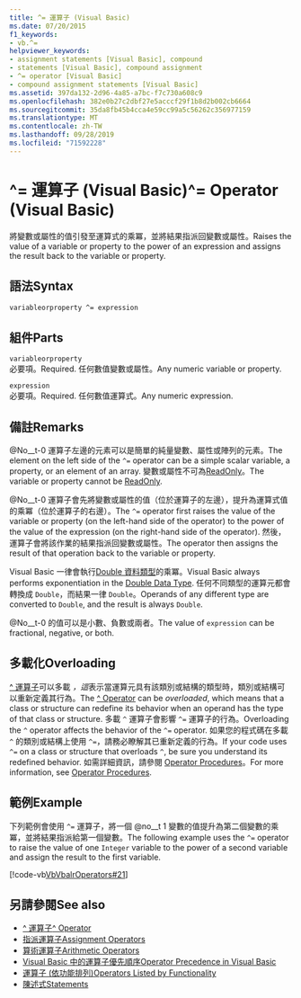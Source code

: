 ```yaml
---
title: ^= 運算子 (Visual Basic)
ms.date: 07/20/2015
f1_keywords:
- vb.^=
helpviewer_keywords:
- assignment statements [Visual Basic], compound
- statements [Visual Basic], compound assignment
- ^= operator [Visual Basic]
- compound assignment statements [Visual Basic]
ms.assetid: 397da132-2d96-4a85-a7bc-f7c730a608c9
ms.openlocfilehash: 382e0b27c2dbf27e5acccf29f1b8d2b002cb6664
ms.sourcegitcommit: 35da8fb45b4cca4e59cc99a5c56262c356977159
ms.translationtype: MT
ms.contentlocale: zh-TW
ms.lasthandoff: 09/28/2019
ms.locfileid: "71592228"
---
```

# <a name="-operator-visual-basic"></a><span data-ttu-id="156b1-102">^= 運算子 (Visual Basic)</span><span class="sxs-lookup"><span data-stu-id="156b1-102">^= Operator (Visual Basic)</span></span>
<span data-ttu-id="156b1-103">將變數或屬性的值引發至運算式的乘冪，並將結果指派回變數或屬性。</span><span class="sxs-lookup"><span data-stu-id="156b1-103">Raises the value of a variable or property to the power of an expression and assigns the result back to the variable or property.</span></span>  
  
## <a name="syntax"></a><span data-ttu-id="156b1-104">語法</span><span class="sxs-lookup"><span data-stu-id="156b1-104">Syntax</span></span>  
  
```vb  
variableorproperty ^= expression  
```  
  
## <a name="parts"></a><span data-ttu-id="156b1-105">組件</span><span class="sxs-lookup"><span data-stu-id="156b1-105">Parts</span></span>  
 `variableorproperty`  
 <span data-ttu-id="156b1-106">必要項。</span><span class="sxs-lookup"><span data-stu-id="156b1-106">Required.</span></span> <span data-ttu-id="156b1-107">任何數值變數或屬性。</span><span class="sxs-lookup"><span data-stu-id="156b1-107">Any numeric variable or property.</span></span>  
  
 `expression`  
 <span data-ttu-id="156b1-108">必要項。</span><span class="sxs-lookup"><span data-stu-id="156b1-108">Required.</span></span> <span data-ttu-id="156b1-109">任何數值運算式。</span><span class="sxs-lookup"><span data-stu-id="156b1-109">Any numeric expression.</span></span>  
  
## <a name="remarks"></a><span data-ttu-id="156b1-110">備註</span><span class="sxs-lookup"><span data-stu-id="156b1-110">Remarks</span></span>  
 <span data-ttu-id="156b1-111">@No__t-0 運算子左邊的元素可以是簡單的純量變數、屬性或陣列的元素。</span><span class="sxs-lookup"><span data-stu-id="156b1-111">The element on the left side of the `^=` operator can be a simple scalar variable, a property, or an element of an array.</span></span> <span data-ttu-id="156b1-112">變數或屬性不可為[ReadOnly](../../../visual-basic/language-reference/modifiers/readonly.md)。</span><span class="sxs-lookup"><span data-stu-id="156b1-112">The variable or property cannot be [ReadOnly](../../../visual-basic/language-reference/modifiers/readonly.md).</span></span>  
  
 <span data-ttu-id="156b1-113">@No__t-0 運算子會先將變數或屬性的值（位於運算子的左邊），提升為運算式值的乘冪（位於運算子的右邊）。</span><span class="sxs-lookup"><span data-stu-id="156b1-113">The `^=` operator first raises the value of the variable or property (on the left-hand side of the operator) to the power of the value of the expression (on the right-hand side of the operator).</span></span> <span data-ttu-id="156b1-114">然後，運算子會將該作業的結果指派回變數或屬性。</span><span class="sxs-lookup"><span data-stu-id="156b1-114">The operator then assigns the result of that operation back to the variable or property.</span></span>  
  
 <span data-ttu-id="156b1-115">Visual Basic 一律會執行[Double 資料類型](../../../visual-basic/language-reference/data-types/double-data-type.md)的乘冪。</span><span class="sxs-lookup"><span data-stu-id="156b1-115">Visual Basic always performs exponentiation in the [Double Data Type](../../../visual-basic/language-reference/data-types/double-data-type.md).</span></span> <span data-ttu-id="156b1-116">任何不同類型的運算元都會轉換成 `Double`，而結果一律 `Double`。</span><span class="sxs-lookup"><span data-stu-id="156b1-116">Operands of any different type are converted to `Double`, and the result is always `Double`.</span></span>  
  
 <span data-ttu-id="156b1-117">@No__t-0 的值可以是小數、負數或兩者。</span><span class="sxs-lookup"><span data-stu-id="156b1-117">The value of `expression` can be fractional, negative, or both.</span></span>  
  
## <a name="overloading"></a><span data-ttu-id="156b1-118">多載化</span><span class="sxs-lookup"><span data-stu-id="156b1-118">Overloading</span></span>  
 <span data-ttu-id="156b1-119">[^ 運算子](../../../visual-basic/language-reference/operators/exponentiation-operator.md)可以多載 *，這*表示當運算元具有該類別或結構的類型時，類別或結構可以重新定義其行為。</span><span class="sxs-lookup"><span data-stu-id="156b1-119">The [^ Operator](../../../visual-basic/language-reference/operators/exponentiation-operator.md) can be *overloaded*, which means that a class or structure can redefine its behavior when an operand has the type of that class or structure.</span></span> <span data-ttu-id="156b1-120">多載 `^` 運算子會影響 `^=` 運算子的行為。</span><span class="sxs-lookup"><span data-stu-id="156b1-120">Overloading the `^` operator affects the behavior of the `^=` operator.</span></span> <span data-ttu-id="156b1-121">如果您的程式碼在多載 `^` 的類別或結構上使用 `^=`，請務必瞭解其已重新定義的行為。</span><span class="sxs-lookup"><span data-stu-id="156b1-121">If your code uses `^=` on a class or structure that overloads `^`, be sure you understand its redefined behavior.</span></span> <span data-ttu-id="156b1-122">如需詳細資訊，請參閱 [Operator Procedures](../../../visual-basic/programming-guide/language-features/procedures/operator-procedures.md)。</span><span class="sxs-lookup"><span data-stu-id="156b1-122">For more information, see [Operator Procedures](../../../visual-basic/programming-guide/language-features/procedures/operator-procedures.md).</span></span>  
  
## <a name="example"></a><span data-ttu-id="156b1-123">範例</span><span class="sxs-lookup"><span data-stu-id="156b1-123">Example</span></span>  
 <span data-ttu-id="156b1-124">下列範例會使用 `^=` 運算子，將一個 @no__t 1 變數的值提升為第二個變數的乘冪，並將結果指派給第一個變數。</span><span class="sxs-lookup"><span data-stu-id="156b1-124">The following example uses the `^=` operator to raise the value of one `Integer` variable to the power of a second variable and assign the result to the first variable.</span></span>  
  
 [!code-vb[VbVbalrOperators#21](~/samples/snippets/visualbasic/VS_Snippets_VBCSharp/VbVbalrOperators/VB/Class1.vb#21)]  
  
## <a name="see-also"></a><span data-ttu-id="156b1-125">另請參閱</span><span class="sxs-lookup"><span data-stu-id="156b1-125">See also</span></span>

- [<span data-ttu-id="156b1-126">^ 運算子</span><span class="sxs-lookup"><span data-stu-id="156b1-126">^ Operator</span></span>](../../../visual-basic/language-reference/operators/exponentiation-operator.md)
- [<span data-ttu-id="156b1-127">指派運算子</span><span class="sxs-lookup"><span data-stu-id="156b1-127">Assignment Operators</span></span>](../../../visual-basic/language-reference/operators/assignment-operators.md)
- [<span data-ttu-id="156b1-128">算術運算子</span><span class="sxs-lookup"><span data-stu-id="156b1-128">Arithmetic Operators</span></span>](../../../visual-basic/language-reference/operators/arithmetic-operators.md)
- [<span data-ttu-id="156b1-129">Visual Basic 中的運算子優先順序</span><span class="sxs-lookup"><span data-stu-id="156b1-129">Operator Precedence in Visual Basic</span></span>](../../../visual-basic/language-reference/operators/operator-precedence.md)
- [<span data-ttu-id="156b1-130">運算子 (依功能排列)</span><span class="sxs-lookup"><span data-stu-id="156b1-130">Operators Listed by Functionality</span></span>](../../../visual-basic/language-reference/operators/operators-listed-by-functionality.md)
- [<span data-ttu-id="156b1-131">陳述式</span><span class="sxs-lookup"><span data-stu-id="156b1-131">Statements</span></span>](../../../visual-basic/programming-guide/language-features/statements.md)
